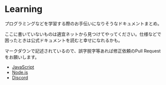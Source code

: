 # Learning

プログラミングなどを学習する際のお手伝いになりそうなドキュメントまとめ。

ここに書いていないものは適宜ネットから見つけてやってください。仕様などで困ったときは公式ドキュメントを読むと幸せになれるかも。

マークダウンで記述されているので、誤字脱字等あれば修正依頼のPull Requestをお願いします。

- [JavaScript](./javascript/README.md)
- [Node.js](./nodejs/README.md)
- [Discord](./discord/README.md)
